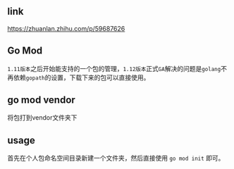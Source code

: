 ## link

https://zhuanlan.zhihu.com/p/59687626



## Go Mod

`1.11版本`之后开始能支持的一个包的管理，`1.12版本`正式`GA`解决的问题是`golang`不再依赖`gopath`的设置，下载下来的包可以直接使用。



## go mod vendor

将包打到vendor文件夹下



## usage

首先在个人包命名空间目录新建一个文件夹，然后直接使用 `go mod init` 即可。